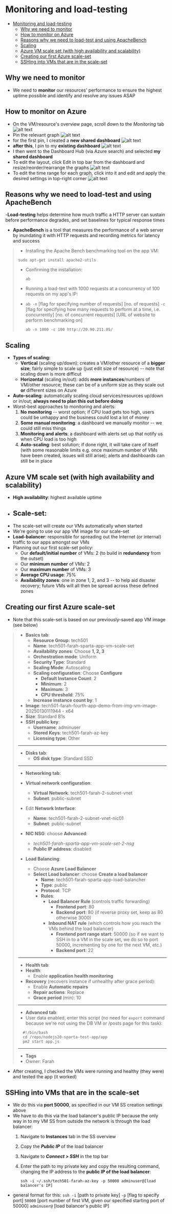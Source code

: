 # Monitoring and load-testing

- [Monitoring and load-testing](#monitoring-and-load-testing)
  - [Why we need to monitor](#why-we-need-to-monitor)
  - [How to monitor on Azure](#how-to-monitor-on-azure)
  - [Reasons why we need to load-test and using ApacheBench](#reasons-why-we-need-to-load-test-and-using-apachebench)
  - [Scaling](#scaling)
  - [Azure VM scale set (with high availability and scalability)](#azure-vm-scale-set-with-high-availability-and-scalability)
  - [Creating our first Azure scale-set](#creating-our-first-azure-scale-set)
  - [SSHing into VMs that are in the scale-set](#sshing-into-vms-that-are-in-the-scale-set)

## Why we need to monitor

- We need to **monitor** our resources' performance to ensure the highest uptime possible and identify and resolve any issues ASAP

## How to monitor on Azure

- On the VM/resource's overview page, scroll down to the *Monitoring* tab
![alt text](images/image.png)
- Pin the relevant graph
    ![alt text](images/image-1.png)
- for the first pin, I created a **new shared dashboard**
![alt text](images/image-2.png)
- **after this**, I pin to my **existing dashboard**
![alt text](images/image-3.png)
- I then went to the Dashboard Hub (via Azure search) and selected **my shared dashboard**
- To edit the layout, click Edit in top bar from the dashboard and resize/reorder/rearrange the graphs
![alt text](images/image-6.png)
- To edit the time range for each graph, click into it and edit and apply the desired settings in top-right corner
![alt text](images/image-5.png)


## Reasons why we need to load-test and using ApacheBench

-**Load-testing** helps determine how much traffic a HTTP server can sustain before performance degrades, and set baselines for typical response times
- **ApacheBench** is a tool that measures the performance of a web server by inundating it with HTTP requests and recording metrics for latency and success
>- Installing the Apache Bench benchmarking tool on the app VM:
> 
>  `sudo apt-get install apache2-utils`
>
>- Confirming the installation:
>
>    `ab`
>- Running a load-test with 1000 requests at a concurrency of 100 requests on my app's IP:
>  - `ab -n` [flag for specifying number of requests] [no. of requests] `-c` [flag for specifying how many requests to perform at a time, i.e. concurrently] [no. of concurrent requests] [URL of website to perform benchmarking on]
>
>    `ab -n 1000 -c 100 http://20.90.211.85/`

## Scaling

- **Types of scaling:**
  - **Vertical** (scaling up/down): creates a VM/other resource of a **bigger size**; fairly simple to scale up (just edit size of resource) -- note that scaling down is more difficut
  - **Horizontal** (scaling in/out): adds **more instances**/numbers of VM/other resource; these can be of a uniform size as they scale out **or** different sizes on Azure
- **Auto-scaling**: automatically scaling cloud services/resources up/down or in/out; **always need to plan this out before doing**
- Worst-best approaches to monitoring and alerts:
    1. **No monitoring** -- worst option; if CPU load gets too high, users could be unhappy and the business could lost a lot of money
    2. **Some manual monitoring**: a dashboard we manually monitor -- we could still miss things
    3. **Monitoring and alerts**: a dashboard with alerts set up that notify us when CPU load is too high
    4. **Auto-scaling**: best solution; if done right, it will take care of itself (with some reasonable limits e.g. once maximum number of VMs have been created, issues will still arise); alerts and dashboards can still be in place

## Azure VM scale set (with high availability and scalability)

- **High availability**: highest available uptime
- Scale-set:
  - 
- The scale-set will create our VMs automatically when started
- We're going to use  our app VM image for our scale-set
- **Load-balancer**: responsible for spreading out the Internet (or internal) traffic to our apps amongst our VMs
- Planning out our first scale-set policy:
  - Our **default/initial number** of VMs: 2 (to build in **redundancy** from the outset)
  - Our **minimum number** of VMs: 2
  - Our **maximum number** of VMs: 3
  - **Average CPU usage**: 75%
  - **Availability zones**: one in zone 1, 2, and 3 -- to help aid disaster recovery; future VMs will all then be spread across these defined zones

## Creating our first Azure scale-set

- Note that this scale-set is based on our previously-saved app VM image (see below)

> - **Basics tab**:
>    - **Resource Group:** tech501
>    - **Name**: tech501-farah-sparta-app-vm-scale-set
>    - **Availability zones**: Choose **1, 2, 3**
>   - **Orchestration mode**: Uniform
>   - **Security Type**: Standard
>   - **Scaling Mode**: Autoscaling
>   - **Scaling configuration**: Choose **Configure**
>        - **Default Instance Count**: 2
>       - **Minimum**: 2
>       - **Maximum**: 3
>       - **CPU threshold**: 75%
>    - **Increase instance count by**: 1
>  - **Image**: tech501-farah-fourth-app-demo-from-img-vm-image-20250130111944 - x64
>  - **Size**: Standard B1s
>  - **SSH public key**:
>    - **Username**: adminuser
>    - **Stored Keys**: tech501-farah-az-key
>    - **Licensing type**: Other
> ---
>- **Disks tab**:
>   - **OS disk type**: Standard SSD
> ---
>- **Networking tab**:
>  - **Virtual network configuration**:
>    - **Virtual Network**: tech501-farah-2-subnet-vnet
>    - **Subnet**: public-subnet
>  - Edit **Network Interface**:
>    - **Name**: tech501-farah-2-subnet-vnet-nic01
>    - **Subnet**: public-subnet
>   - **NIC NSG**: choose **Advanced**:
>      - *tech501-farah-sparta-app-vm-scale-set-2-nsg*
>      - **Public IP address**: disabled
> 
>  - **Load Balancing**:
>    - Choose **Azure Load Balancer**
>    - **Select Load balancer**: choose **Create a load balancer**
>      - **Name**: tech501-farah-sparta-app-load-balancher
>      - **Type**: public
>      - **Protocol**: TCP
>      - **Rules**:
>        - **Load Balancer Rule** (controls traffic forwarding)
>          - **Frontend port**: 80
>          - **Backend port**: 80 (if reverse proxy set, keep as 80 otherwise 3000)
>        - **Inbound NAT rule** (which controls how you reach the VMs behind the load balancer)
>          - **Frontend port range start**: 50000 (so if we want to SSH in to a VM in the scale set, we do so to port 50000, incrementing by one for the next VM, etc.)
>          - **Backend port**: 22
> ---  
>- **Health tab**:
>  - **Health**:
>    - Enable **application health monitoring**
>  - **Recovery** (recovers instance if unhealthy after grace period):
>    - Enable **Automatic repairs**
>    - **Repair actions**: Replace
>    - **Grace period** (min): 10
> ---
>- **Advanced tab**:
>  - User data enabled, enter this script (no need for `export` command because we're not using the DB VM or /posts page for this task):
>  
>
> ```
>   #!/bin/bash
>   cd /repo/nodejs20-sparta-test-app/app
>   pm2 start app.js
>```
> ---
>- **Tags**
>  - Owner: Farah

 
- After creating, I checked the VMs were running and healthy (they were) and tested the app (it worked)

## SSHing into VMs that are in the scale-set

- We do this via **port 50000**, as specified in our VM SS creation settings above
- We have to do this via the load balancer's public IP because the only way in to my VM SS from outside the network is through the load balancer:
  1. Navigate to **Instances** tab in the SS overview
  2. Copy the ***Public IP*** of the load balancer
  3. Navigate to ***Connect > SSH*** in the top bar
  4. Enter the path to my private key and copy the resulting command, changing the IP address to the **public IP of the load balancer**:
     
     `ssh -i ~/.ssh/tech501-farah-az-key -p 50000 adminuser@[load balancer's IP]`
- general format for this: `ssh -i` [path to private key] `-p` [flag to specify port] `50000` [port number of first VM, given our specified starting port of 50000] `adminuser@` [load balancer's public IP]

 